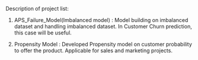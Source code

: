 Description of project list:
1. APS_Failure_Model(Imbalanced model) :
   Model building on imbalanced dataset and handling imbalanced dataset. In Customer Churn prediction, this case will be useful.
   
2. Propensity Model : 
   Developed Propensity model on customer probability to offer the product. Applicable for sales and marketing projects.
